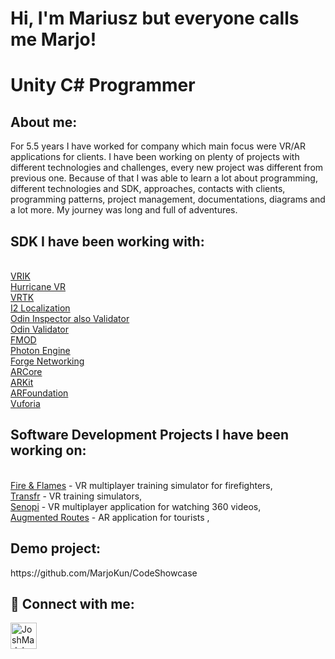 <h1>Hi, I'm Mariusz but everyone calls me Marjo!</h1>
<h1>Unity C# Programmer</h1>

<h2>About me:</h2>
For 5.5 years I have worked for company which main focus were VR/AR applications for clients. I have been working on plenty of projects with different technologies and challenges, every new project was different from previous one. Because of that I was able to learn a lot about programming, different technologies and SDK, approaches, contacts with clients, programming patterns, project management, documentations, diagrams and a lot more. My journey was long and full of adventures.

<h2>SDK I have been working with:</h2>

<br/><a href="http://www.root-motion.com/finalikdox/html/page16.html">VRIK</a>
<br/><a href="https://assetstore.unity.com/packages/tools/physics/hurricane-vr-physics-interaction-toolkit-177300">Hurricane VR</a>
<br/><a href="https://www.vrtk.io/">VRTK</a>
<br/><a href="http://inter-illusion.com/tools/i2-localization/">I2 Localization</a>
<br/><a href="https://odininspector.com/">Odin Inspector also Validator</a>
<br/><a href="https://odininspector.com/odin-validator">Odin Validator</a>
<br/><a href="https://www.fmod.com/">FMOD</a>
<br/><a href="https://www.photonengine.com/">Photon Engine</a>
<br/><a href="https://assetstore.unity.com/packages/tools/network/forge-networking-remastered-38344">Forge Networking</a>
<br/><a href="https://developers.google.com/ar?hl=pl">ARCore</a>
<br/><a href="https://developer.apple.com/augmented-reality/arkit/">ARKit</a>
<br/><a href="https://unity.com/unity/features/arfoundation">ARFoundation</a>
<br/><a href="https://developer.vuforia.com/">Vuforia</a>

<h2>Software Development Projects I have been working on:</h2>

<br/><a href="https://github.com/MarjoKun/Fire-Flames/blob/main/README.md">Fire & Flames</a> - VR multiplayer training simulator for firefighters,
<br/><a href="https://github.com/MarjoKun/Transfr/blob/main/README.md">Transfr</a> - VR training simulators,
<br/><a href="https://github.com/MarjoKun/Senopi/blob/main/README.md">Senopi</a> - VR multiplayer application for watching 360 videos,
<br/><a href="https://github.com/MarjoKun/Augmented-Routes/blob/main/README.md">Augmented Routes</a> - AR application for tourists ,

<h2>Demo project:</h2>
https://github.com/MarjoKun/CodeShowcase

<h2> 🤳 Connect with me:</h2>

[<img align="left" alt="JoshMadakor | LinkedIn" width="42px" src="https://cdn.jsdelivr.net/npm/simple-icons@v3/icons/linkedin.svg" />][linkedin]

[linkedin]: https://www.linkedin.com/in/mariusz-betker-933081163/
<!--
**MarjoKun/MarjoKun** is a ✨ _special_ ✨ repository because its `README.md` (this file) appears on your GitHub profile.

Here are some ideas to get you started:

- 🔭 I’m currently working on ...
- 🌱 I’m currently learning ...
- 👯 I’m looking to collaborate on ...
- 🤔 I’m looking for help with ...
- 💬 Ask me about ...
- 📫 How to reach me: ...
- 😄 Pronouns: ...
- ⚡ Fun fact: ...
-->
